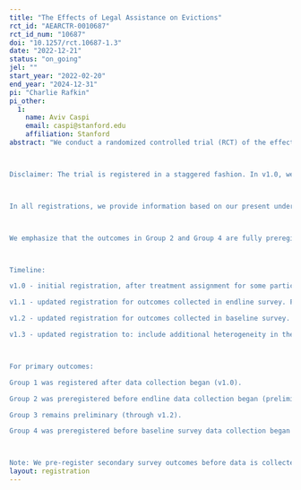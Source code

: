 ```yaml
---
title: "The Effects of Legal Assistance on Evictions"
rct_id: "AEARCTR-0010687"
rct_id_num: "10687"
doi: "10.1257/rct.10687-1.3"
date: "2022-12-21"
status: "on_going"
jel: ""
start_year: "2022-02-20"
end_year: "2024-12-31"
pi: "Charlie Rafkin"
pi_other:
  1:
    name: Aviv Caspi
    email: caspi@stanford.edu
    affiliation: Stanford
abstract: "We conduct a randomized controlled trial (RCT) of the effect of providing attorneys to tenants facing eviction. We partner with a local nonprofit, Neighborhood Preservation, Inc., in Memphis, Tennessee. NPI has received independent grants to provide 200–600 lawyers to represent tenants with eviction filings in Shelby County General Sessions Court. We assist NPI with randomizing the provision of lawyers. We study the impact of lawyers on three groups of outcomes: (1) formal eviction outcomes, including judgments, writs, nonsuits, time in court, and money owed to the landlord; (2) informal eviction outcomes collected via an endline survey, including moves, and informal bargaining; (3) financial outcomes collected via the endline survey and merged credit reports. We also study a fourth group of outcomes: (4) other outcomes collected in baseline surveys (e.g. beliefs, willingness to pay), though we do not study the treatment effects of lawyers on these outcomes since they are collected prior to treatment. 

Disclaimer: The trial is registered in a staggered fashion. In v1.0, we registered outcomes in Group 1 and the primary treatment. We also gave our best prediction about registration of the secondary treatment and outcomes in Groups 2-3. In v1.1, we registered outcomes in Group 2, prior to launching the endline surveys. In v1.2, we register outcomes in Group 4, prior to launching the baseline surveys. In v1.3, we make a few light changes: (a) updating few aspects of the registration to Group 4 based on feedback (within one month of launching the baseline survey, N < 30 collected), (b) adding some secondary heterogeneity, and (c) adding plans to test for attrition. 

In all registrations, we provide information based on our present understanding. The partner is sponsoring the provision of attorneys and we cannot delay the treatments while we get more information or pilot. 

We emphasize that the outcomes in Group 2 and Group 4 are fully preregistered, except where minor revisions are indicated. The respective surveys had not been launched at the time of their initial registration. We were able to observe some preliminary results from Group 1 with a pilot sample that we intend to pool with the main estimates. That is why we registered these outcomes as soon as we could in v1.0. 

Timeline: 
v1.0 - initial registration, after treatment assignment for some participants and after some administrative outcomes collected. Before any surveys collected and credit reports purchased. 
v1.1 - updated registration for outcomes collected in endline survey. Fully preregistered before endline surveys launched.
v1.2 - updated registration for outcomes collected in baseline survey. Fully preregistered before baseline survey launched. We also clarify that the control group, when they receive a notice that they were not selected for representation, also receives some information. This has been a part of the study since before registration in 1.0, and nothing has changed about the treatment. But we wanted to make it clearer in the registry. 
v1.3 - updated registration to: include additional heterogeneity in the baseline survey; change plans for how we will use reference good; propose plans to study attrition using several sub-randomizations; update plans for secondary treatment; and register that our measures of trust are elicited via Trust Games. 

For primary outcomes: 
Group 1 was registered after data collection began (v1.0).
Group 2 was preregistered before endline data collection began (preliminary in v1.0, registered v1.1).
Group 3 remains preliminary (through v1.2). 
Group 4 was preregistered before baseline survey data collection began (preliminary through v1.1, registered in v1.2, updates in v1.3).

Note: We pre-register secondary survey outcomes before data is collected. Some secondary survey outcomes are in Group 3 and are indicated as such in the secondary outcomes section. "
layout: registration
---
```


